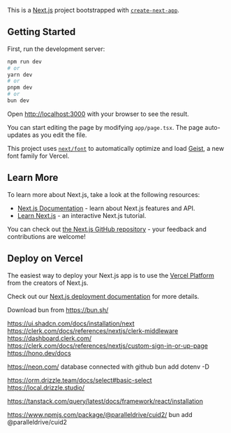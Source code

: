 This is a [Next.js](https://nextjs.org) project bootstrapped with [`create-next-app`](https://nextjs.org/docs/app/api-reference/cli/create-next-app).

## Getting Started

First, run the development server:

```bash
npm run dev
# or
yarn dev
# or
pnpm dev
# or
bun dev
```

Open [http://localhost:3000](http://localhost:3000) with your browser to see the result.

You can start editing the page by modifying `app/page.tsx`. The page auto-updates as you edit the file.

This project uses [`next/font`](https://nextjs.org/docs/app/building-your-application/optimizing/fonts) to automatically optimize and load [Geist](https://vercel.com/font), a new font family for Vercel.

## Learn More

To learn more about Next.js, take a look at the following resources:

- [Next.js Documentation](https://nextjs.org/docs) - learn about Next.js features and API.
- [Learn Next.js](https://nextjs.org/learn) - an interactive Next.js tutorial.

You can check out [the Next.js GitHub repository](https://github.com/vercel/next.js) - your feedback and contributions are welcome!

## Deploy on Vercel

The easiest way to deploy your Next.js app is to use the [Vercel Platform](https://vercel.com/new?utm_medium=default-template&filter=next.js&utm_source=create-next-app&utm_campaign=create-next-app-readme) from the creators of Next.js.

Check out our [Next.js deployment documentation](https://nextjs.org/docs/app/building-your-application/deploying) for more details.

Download bun from https://bun.sh/

https://ui.shadcn.com/docs/installation/next
https://clerk.com/docs/references/nextjs/clerk-middleware
https://dashboard.clerk.com/
https://clerk.com/docs/references/nextjs/custom-sign-in-or-up-page
https://hono.dev/docs

https://neon.com/ database connected with github
bun add dotenv -D

https://orm.drizzle.team/docs/select#basic-select
https://local.drizzle.studio/

https://tanstack.com/query/latest/docs/framework/react/installation

https://www.npmjs.com/package/@paralleldrive/cuid2/
bun add @paralleldrive/cuid2